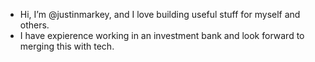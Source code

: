 -  Hi, I’m @justinmarkey, and I love building useful stuff for myself and others.
-  I have expierence working in an investment bank and look forward to merging this with tech.

<!---
justinmarkey/justinmarkey is a ✨ special ✨ repository because its `README.md` (this file) appears on your GitHub profile.
You can click the Preview link to take a look at your changes.
--->
